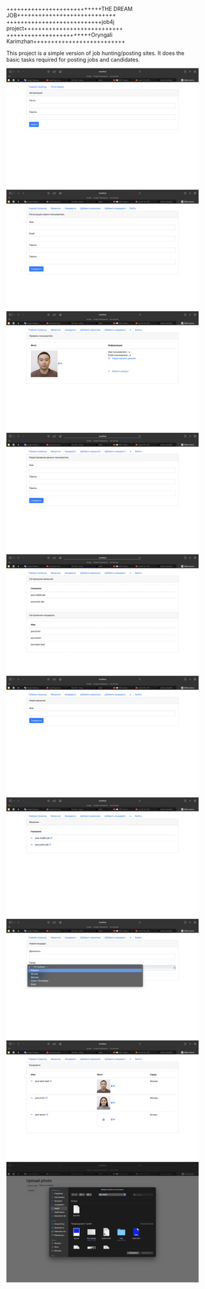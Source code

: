 +++++++++++++++++++++++++++THE DREAM JOB++++++++++++++++++++++++++++
+++++++++++++++++++++++++++job4j project++++++++++++++++++++++++++++
++++++++++++++++++++++++Oryngali Karimzhan++++++++++++++++++++++++++

This project is a simple version of job hunting/posting sites. 
It does the basic tasks required for posting jobs and candidates. 

![authorization page](images/Authorization.png)
![registration page](images/Registartion.png)
![user profile page](images/Profile.png)
![user profile editing page](images/ProfileEdit.png)
![main index page](images/MainPage.png)
![job posting/editing page](images/JobPosting.png)
![jobs page](images/JobsPage.png)
![candidate posting/editing page](images/CandidatePosting.png)
![candidates page](images/CandidatesPage.png)
![photo upload page](images/PhotoUpload.png)


